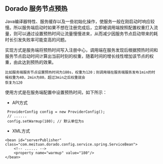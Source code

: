 
## Dorado 服务节点预热

Java编译器特性、服务缓存以及一些初始化操作，使服务一般在刚启动时响应较慢。所以服务端启动时如果不想在注册完成后，立即被调用端按照配置权重打入流量，则可以通过设置预热时间让流量慢慢进来，从而减少因服务节点启动带来的耗时长引发失败率可能变高的问题。

实现方式是服务端将预热时间写入注册中心，调用端在服务发现后根据预热时间和服务节点启动时间计算出当前时刻的权重，随着时间的增长线性增加该节点的权重，由此达到预热的效果。
````
比如服务端服务节点设置预热时间为180s，权重为120；则调用端在服务端服务发布1min的时候权重为40，2min为80，超过3min之后权重就会
恢复为120
````

使用方式是在服务端配置中设置预热时间，如下所示：

* API方式

````
 ProviderConfig config = new ProviderConfig();
 // ......
 config.setWarmup(180); // 默认单位为s
````

* XML方式
````
<bean id="serverPublisher" class="com.meituan.dorado.config.service.spring.ServiceBean">
    <!-- ...... -->
    <property name="warmup" value="180"/>
</bean>
````

